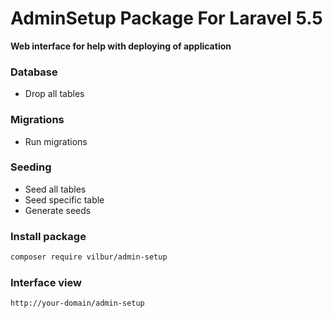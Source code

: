 # AdminSetup Package For Laravel 5.5

__Web interface for help with deploying of application__<br>


### Database
* Drop all tables


### Migrations
* Run migrations


### Seeding
* Seed all tables
* Seed specific table
* Generate seeds


### Install package
``` bash
composer require vilbur/admin-setup
```

### Interface view
``` html
http://your-domain/admin-setup
```
